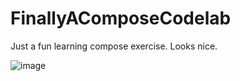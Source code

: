 # FinallyAComposeCodelab

Just a fun learning compose exercise. Looks nice.

![image](https://user-images.githubusercontent.com/108525333/224536221-2dccf17e-ab98-49e5-9183-7713bbd5e43c.png)
